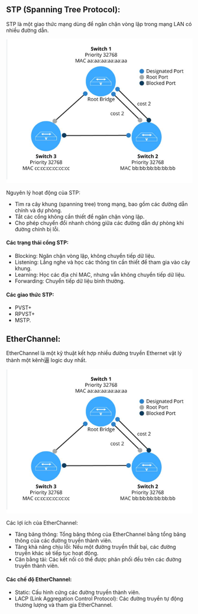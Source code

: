## STP (Spanning Tree Protocol):
  STP là một giao thức mạng dùng để ngăn chặn vòng lặp trong mạng LAN có nhiều đường dẫn.

  <img src="Basicnetworkimages/7.png">  

  Nguyên lý hoạt động của STP:
  + Tìm ra cây khung (spanning tree) trong mạng, bao gồm các đường dẫn chính và dự phòng.
  + Tắt các cổng không cần thiết để ngăn chặn vòng lặp.
  + Cho phép chuyển đổi nhanh chóng giữa các đường dẫn dự phòng khi đường chính bị lỗi.
#### Các trạng thái cổng STP:
  + Blocking: Ngăn chặn vòng lặp, không chuyển tiếp dữ liệu.
  + Listening: Lắng nghe và học các thông tin cần thiết để tham gia vào cây khung.
  + Learning: Học các địa chỉ MAC, nhưng vẫn không chuyển tiếp dữ liệu.
  + Forwarding: Chuyển tiếp dữ liệu bình thường.
#### Các giao thức STP: 
  + PVST+
  + RPVST+
  + MSTP.
## EtherChannel:
  EtherChannel là một kỹ thuật kết hợp nhiều đường truyền Ethernet vật lý thành một kênh逼 logic duy nhất.

  <img src="Basicnetworkimages/7.png">  

  Các lợi ích của EtherChannel:
  + Tăng băng thông: Tổng băng thông của EtherChannel bằng tổng băng thông của các đường truyền thành viên.
  + Tăng khả năng chịu lỗi: Nếu một đường truyền thất bại, các đường truyền khác sẽ tiếp tục hoạt động.
  + Cân bằng tải: Các kết nối có thể được phân phối đều trên các đường truyền thành viên.
#### Các chế độ EtherChannel:
  + Static: Cấu hình cứng các đường truyền thành viên.
  + LACP (Link Aggregation Control Protocol): Các đường truyền tự động thương lượng và tham gia EtherChannel.
